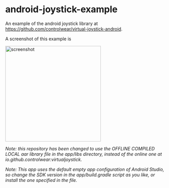 # android-joystick-example
An example of the android joystick library at https://github.com/controlwear/virtual-joystick-android.

A screenshot of this example is

<img src="https://github.com/teancake/android-joystick-example/blob/master/android-joystick-example-screenshot.png" alt="screenshot" width="300px"/>

*Note: this repository has been changed to use the OFFLINE COMPILED LOCAL aar library file in the app/libs directory, instead of the online one at io.github.controlwear:virtualjoystick.*

*Note: This app uses the default empty app configuration of Android Studio, so change the SDK version in the app/build.gradle script as you like, or install the one specified in the file.*
